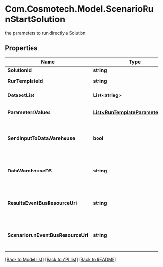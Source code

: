 # Com.Cosmotech.Model.ScenarioRunStartSolution
the parameters to run directly a Solution

## Properties

Name | Type | Description | Notes
------------ | ------------- | ------------- | -------------
**SolutionId** | **string** | the Solution Id | [optional] 
**RunTemplateId** | **string** | the Solution Run Template id | [optional] 
**DatasetList** | **List&lt;string&gt;** | the list of Dataset Id associated to this Analysis | [optional] 
**ParametersValues** | [**List&lt;RunTemplateParameterValue&gt;**](RunTemplateParameterValue.md) | the list of Solution Run Template parameters values | [optional] 
**SendInputToDataWarehouse** | **bool** | whether or not the Dataset values and the input parameters values are send to the DataWarehouse prior to ScenarioRun Run | [optional] 
**DataWarehouseDB** | **string** | the DataWarehouse database name to send data if sendInputToDataWarehouse is set | [optional] 
**ResultsEventBusResourceUri** | **string** | the event bus which receive Workspace ScenarioRun results messages. Message won&#39;t be send if this is not set | [optional] 
**ScenariorunEventBusResourceUri** | **string** | the event bus which receive Workspace ScenarioRun events messages. Message won&#39;t be send if this is not set | [optional] 

[[Back to Model list]](../README.md#documentation-for-models) [[Back to API list]](../README.md#documentation-for-api-endpoints) [[Back to README]](../README.md)

